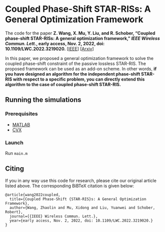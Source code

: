 # Coupled Phase-Shift STAR-RISs: A General Optimization Framework

The code for the paper 
**Z. Wang, X. Mu, Y. Liu, and R. Schober, “Coupled phase-shift STAR-RISs: A general optimization framework,” *IEEE Wireless Commun. Lett.*, early access, Nov. 2, 2022, doi: 10.1109/LWC.2022.3219020.** [[IEEE](https://ieeexplore.ieee.org/abstract/document/9935266)] [[Arxiv](https://arxiv.org/abs/2208.01942)]

In this paper, we proposed a general optimization framework to solve the coupled phase-shift constraint of the passive lossless STAR-RIS. The proposed framework can be used as an add-on scheme. In other words, **if you have designed an algorithm for the independent phase-shift STAR-RIS with respect to a specific problem, you can directly extend this algorithm to the case of coupled phase-shift STAR-RIS.**

## Running the simulations

### Prerequisites

- [MATLAB](https://uk.mathworks.com/products/matlab.html)
- [CVX](http://cvxr.com/cvx/)

### Launch

Run `main.m`

## Citing
If you in any way use this code for research, please cite our original article listed above. The corresponding BiBTeX citation is given below:
```
@article{wang2022coupled,
  title={Coupled Phase-Shift {STAR-RIS}s: A General Optimization Framework},
  author={Wang, Zhaolin and Mu, Xidong and Liu, Yuanwei and Schober, Robert},
  journal={{IEEE} Wireless Commun. Lett.},
  year={early access, Nov. 2, 2022, doi: 10.1109/LWC.2022.3219020.}
}
```
